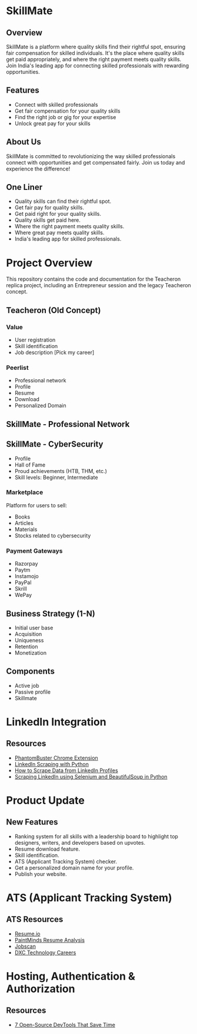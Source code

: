 # SkillMate

## Overview
SkillMate is a platform where quality skills find their rightful spot, ensuring fair compensation for skilled individuals. It's the place where quality skills get paid appropriately, and where the right payment meets quality skills. Join India's leading app for connecting skilled professionals with rewarding opportunities.

## Features
- Connect with skilled professionals
- Get fair compensation for your quality skills
- Find the right job or gig for your expertise
- Unlock great pay for your skills

## About Us
SkillMate is committed to revolutionizing the way skilled professionals connect with opportunities and get compensated fairly. Join us today and experience the difference!

## One Liner

- Quality skills can find their rightful spot.
- Get fair pay for quality skills.
- Get paid right for your quality skills.
- Quality skills get paid here.
- Where the right payment meets quality skills.
- Where great pay meets quality skills.
- India's leading app for skilled professionals.

# Project Overview

This repository contains the code and documentation for the Teacheron replica project, including an Entrepreneur session and the legacy Teacheron concept.

## Teacheron (Old Concept)

### Value
- User registration
- Skill identification
- Job description [Pick my career]

### Peerlist
- Professional network
- Profile
- Resume
- Download
- Personalized Domain

## SkillMate - Professional Network

## SkillMate - CyberSecurity
- Profile
- Hall of Fame
- Proud achievements (HTB, THM, etc.)
- Skill levels: Beginner, Intermediate

### Marketplace
Platform for users to sell:
- Books
- Articles
- Materials
- Stocks related to cybersecurity

### Payment Gateways
- Razorpay
- Paytm
- Instamojo
- PayPal
- Skrill
- WePay

## Business Strategy (1-N)
- Initial user base
- Acquisition
- Uniqueness
- Retention
- Monetization

## Components
- Active job
- Passive profile
- Skillmate

# LinkedIn Integration

## Resources
- [PhantomBuster Chrome Extension](https://chromewebstore.google.com/detail/phantombuster/mdlnjfcpdiaclglfbdkbleiamdafilil)
- [LinkedIn Scraping with Python](https://www.scraperapi.com/blog/linkedin-scraper-python/)
- [How to Scrape Data from LinkedIn Profiles](https://www.linkedin.com/pulse/how-easy-scraping-data-from-linkedin-profiles-david-craven/)
- [Scraping LinkedIn using Selenium and BeautifulSoup in Python](https://www.geeksforgeeks.org/scrape-linkedin-using-selenium-and-beautiful-soup-in-python/)

# Product Update

## New Features
- Ranking system for all skills with a leadership board to highlight top designers, writers, and developers based on upvotes.
- Resume download feature.
- Skill identification.
- ATS (Applicant Tracking System) checker.
- Get a personalized domain name for your profile.
- Publish your website.

# ATS (Applicant Tracking System)

## ATS Resources
- [Resume.io](https://resume.io/)
- [PaintMinds Resume Analysis](https://www.paintminds.com/report/resume/297909)
- [Jobscan](https://www.jobscan.co/)
- [DXC Technology Careers](https://dxctechnology.wd1.myworkdayjobs.com/DXCJobs)

# Hosting, Authentication & Authorization

## Resources
- [7 Open-Source DevTools That Save Time](https://dev.to/kiselitza/7-open-source-devtools-that-save-time-you-didnt-know-to-exist-5dbd)
